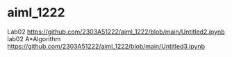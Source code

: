# aiml_1222
Lab02 https://github.com/2303A51222/aiml_1222/blob/main/Untitled2.ipynb
lab02 A*Algorithm
https://github.com/2303A51222/aiml_1222/blob/main/Untitled3.ipynb
